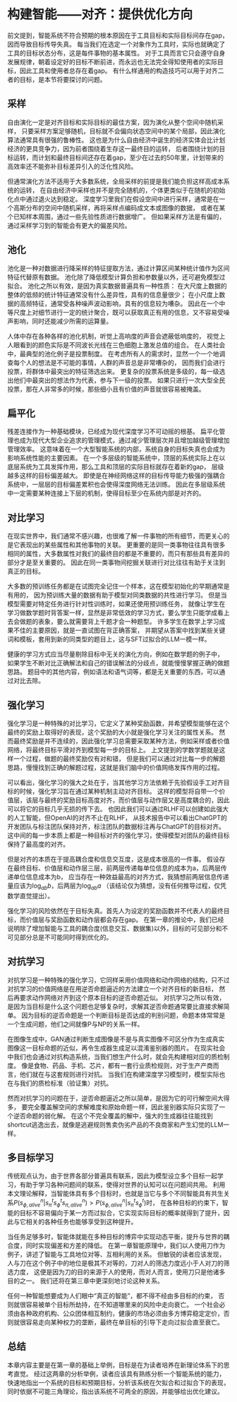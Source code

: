 # 构建智能——对齐：提供优化方向


前文提到，智能系统不符合预期的根本原因在于工具目标和实际目标间存在gap，因而导致目标传导失真。
每当我们在选定一个对象作为工具时，实际也就确定了工具的目标状态分布，这是每件事物的基本属性。
对于工具而言它只会遵守自身发展规律，朝着设定好的目标不断前进，而永远也无法完全得知使用者的实际目标，因此工具和使用者总存在着gap。
有什么样通用的构造技巧可以用于对齐二者的目标，是本节将要探讨的问题。


## 采样

自由演化一定是对齐目标和实际目标的最佳方案，因为演化从整个空间中随机采样，
只要采样方案足够随机，目标就不会偏向状态空间中的某个局部，因此演化算法通常具有很强的鲁棒性。
这也是为什么自由经济中诞生的经济实体会比计划经济的更具竞争力，因为前者围绕着生存这一最终目的运转，
后者围绕计划的目标运转，而计划和最终目标间还存在着gap，至少在过去的50年里，计划带来的高效率还不能弥补目标差异引入的泛化性风险。

但通常演化方法不适用于大多数系统，全局采样的前提是我们能负担这样高成本系统的运转，
在自由经济中采样也并不是完全随机的，个体更类似于在随机的初始化点中通过退火达到稳定。
深度学习里我们在假设空间中进行采样，通常是在一个高斯分布的空间中随机采样，再将采样点编码成文本或图像的数据，
或者在某个已知样本周围，通过一些先验性质进行数据增广。
但如果采样方法是有偏的，通过采样学习到的智能会有更大的偏差风险。


## 池化

池化是一种对数据进行降采样的特征提取方法，通过计算区间某种统计值作为区间特征代替原有数据。
池化除了降低模型计算负担和参数量以外，还可避免模型过拟合。
池化之所以有效，是因为真实数据普遍具有一种性质：
在大尺度上数据的整体的低频的统计特征通常没有什么差异性，具有的信息量很少；
在小尺度上数据的高频特征，通常受各种噪声波动影响，具有的信息较为嘈杂。
因此在一个中等尺度上对细节进行一定的统计聚合，既可以获取真正有用的信息，又不容易受噪声影响，同时还能减少所需的运算量。

人体中存在各种各样的池化机制，听觉上高响度的声音会遮蔽低响度的，
视觉上人眼看到的颜色实际是不同波长光线在三色细胞上激发总值的组合。
在人类社会中，最典型的池化例子是投票制度。
在考虑所有人的需求时，显然一个一个地调查每个人的想法是不可能的事情，人群的声音总是非常嘈杂的，
因而我们会进行投票，将群体中最突出的特征筛选出来。
更复杂的投票系统是多级的，每一级选出他们中最突出的想法作为代表，参与下一级的投票。
如果只进行一次大型全民投票，那在人非常多的时候，那些细小且有价值的声音就很容易被掩盖。


## 扁平化

残差连接作为一种基础模块，已经成为现代深度学习不可动摇的根基。
扁平化管理也成为现代大型企业追求的管理模式，通过减少管理层次并且增加越级管理增加管理效率。
这意味着在一个大型智能系统的内部，系统自身的目标失真也会成为影响系统性能的主要因素。
在一个多层级的智能系统中，顶层的系统实际上在以底层系统为工具发挥作用，那么工具和顶层的实际目标就存在着新的gap，
层级越多这样的目标偏差越大。
即使是在神经网络这样的目标传导能力极强的强耦合系统中，一层层的目标偏差累积也会使得深度网络无法训练。
因此在多层级系统中一定需要某种连接上下层的机制，使得目标至少在系统内部是对齐的。


## 对比学习

在现实世界中，我们通常不感兴趣，也很难了解一件事物的所有细节，而更关心的是它表现出的某些属性和其他事物的关联。
更重要的是同一类事物往往具有很多相同的属性，大多数属性对我们的最终目的都是不重要的，而只有那些具有差异的部分才是至关重要的。
因此在同一类事物间挖掘关联进行对比往往有助于关注到真正的目标。

大多数的预训练任务都是在试图完全记住一个样本，这在模型初始化的早期通常是有用的，
因为预训练大量的数据有助于模型对同类数据的共性进行学习。
但是当模型需要对特定任务进行针对性训练时，如果还使用预训练任务，
就像让学生在学习做数学题时背答案一样，显然是非常低效的学习方式，要么学生只能学成看上去会做题的表象，要么就需要背上千题才会一种题型。
许多学生在数学上学习成果不佳的主要原因，就是一直试图在背正确答案，
并期望从答案中找到某些关键词和模板，套用到新的同类型的题目上，这与SFT过拟合的LLM一模一样。

健康的学习方式应当尽量剔除目标中无关的演化方向，例如在数学题的例子中，
如果学生不断对比正确解法和自己的错误解法的分歧点，就能慢慢掌握正确的做题思路。
题目中的其他内容，例如语法和语气词等，都是无关重要的东西，可以通过对比去除。


## 强化学习

强化学习是一种特殊的对比学习，它定义了某种奖励函数，并希望模型能够在这个最终的奖励上取得好的表现，这个奖励的大小就是强化学习关注的属性关系。
然而最终奖励是并不连续的，因此强化学习总需要采取某种方法，例如采样或者价值网络，将最终目标平滑对齐到模型每一步的目标上。
上文提到的学数学题就是这样一个过程，做题的最终奖励仅有对和错，
但是我们可以通过对比每一步的解题思路，慢慢找到正确的解题过程，这就是我们脑中的价值网络发挥作用的过程。

可以看出，强化学习的强大之处在于，当其他学习方法依赖于先验假设手工对齐目标的时候，强化学习旨在通过某种机制主动对齐目标。
这样的模型将自带一个价值层，该层与最终的奖励目标高度对齐，而价值层与动作层又是高度耦合的，因此可以将它的目标几乎无损的传下去。
也因此我们可以通过RLHF可以创建如此强大的人工智能，但OpenAI的对齐不止在RLHF，
从技术报告中可以看出ChatGPT的开发团队与标注团队保持对齐，标注团队的数据标注再与ChatGPT的目标对齐。
这中间的每一步本质上都是一种目标对齐的强化学习，使得模型对团队的最终目标保持了最高度的对齐。

但是对齐的本质在于提高耦合度和信息交互度，这是成本很高的一件事。
假设存在最终目标、价值层和动作层三层，前两层传递每单位信息的成本为a，后两层传递单位信息成本为b，
应当存在一种效益最高的对齐方式，我猜想前两层信息传递量应该为$\log_{ab}{b}$，后两层为$\log_{ab}{a}$ （该结论仅为猜想，没有任何推导过程，仅凭数学直觉提出）。

强化学习的风险依然在于目标失真。首先人为设定的奖励函数并不代表人的最终目标，而价值层与奖励函数和动作层都会存在gap。
在第一章的推论中，我们已经说明除了增加智能与工具的耦合度(信息交互、数据集)以外，目标的可见部分和不可见部分总是不可能同时得到优化的。



## 对抗学习

对抗学习是一种特殊的强化学习，它同样采用价值网络和动作网络的结构，只不过对抗学习的价值网络是在用逆否命题逼近的方法建立一个对齐目标的新目标，
然后再要求动作网络对齐到这个原本目标的逆否命题近似。
对抗学习之所以有效，是因为当目标是什么这个问题也足够复杂时，求解其逆否命题通常要比直接求解简单。
因为目标的逆否命题是一个判断目标是否达成的判别问题，命题本体常常是一个生成问题，他们之间就像P与NP的关系一样。

在图像生成中，GAN通过判断生成图像是不是与真实图像不可区分作为生成真实图像这一目标命题的近似，再令生成器生成足以混淆鉴别器的图片。
在现实社会中我们也会通过对抗构造系统，当我们想生产什么时，就会先构建相对应的质检制度。
像是食物、药品、手机、芯片，都有一套行业质检规则，对于生产产商而言，他们就在与这套规则进行对抗。
当我们在构建深度学习模型时，模型实际也在与我们的质检标准（验证集）对抗。

然而对抗学习的问题在于，逆否命题逼近之所以简单，是因为它的可行解空间大得多，
要完全覆盖解空间的求解难度和原始命题一样，因此鉴别器实际只实现了一个逆否命题的弱化解。
在这个不完全覆盖的解中，强大的生成器往往能找到shortcut逃逸出去，就像是逃避规则售卖伪劣产品的不良商家和产生幻觉的LLM一样。



## 多目标学习

传统观点认为，由于世界各部分普遍具有联系，因此为模型设立多个目标一起学习，有助于学习各种问题间的联系，使得对世界的认知可以在问题间共用。
利用本文理论解释，当智能体具有多个目标时，也就是当它与多个不同智能具有共生关系$P(s_{\phi,alive}^n | s_{\pi}^t s_{\phi}^t s_{\pi,alive}^n) \gt P(s_{\phi,alive}^n | s_{\pi}^t s_{\phi}^t)$时，
在各种目标的约束下，智能的目标不容易偏向于某一方而过拟合，它实现实际目标的概率就得到了提升，因此与它相关的各种任务也能够享受到这种提升。

当任务足够多时，智能体就能在多种目标的博弈中实现动态平衡，提升与世界的耦合度，同时实现偏差和方差的降低。
在第一章智能原理中，我们以人使用刀作为例子，讲述了智能与工具地位对等、互相利用的关系。
但敏锐的读者应该发现，人与刀在这个例子中的地位是极其不对等的，刀对人的筛选力度远小于人对刀的筛选力度，
这便是因为刀的目的来源于人的使用，而对人而言，使用刀只是他诸多目的之一。
我们还将在第三章中更深刻地讨论这种关系。

任何一种智能想要成为人们眼中“真正的智能”，都不得不经由多目标的约束，
否则就很容易被单个目标所劫持，在不知道哪里来的风险中走向衰亡。
一个社会必须由各种政府机构、公众团体相互制约，健康的市场必须由多方博弈稳定定价，否则就很容易走向某种权力的垄断，最终在单目标的引导下走向过拟合直至衰亡。



## 总结

本章内容主要是在第一章的基础上举例，目标是在为读者培养在新理论体系下的思考直觉。
经过这两章的分析举例，读者应该具有熟练分析一个智能系统的能力，
快速地指出一个系统的目标和预期目标，分析该系统在欠拟合和过拟合下的表现，
同时依据不可能三角理论，指出该系统不可两全的原因，并能够给出优化建议。
